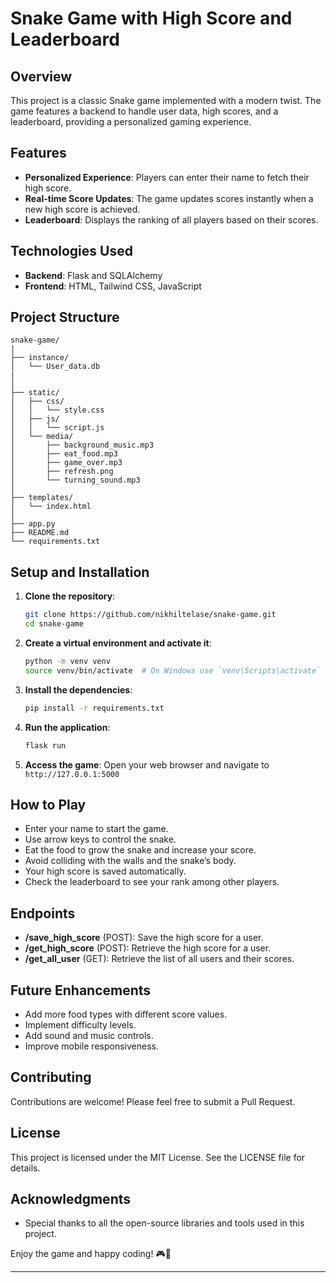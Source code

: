 # Snake Game with High Score and Leaderboard

## Overview
This project is a classic Snake game implemented with a modern twist. The game features a backend to handle user data, high scores, and a leaderboard, providing a personalized gaming experience.

## Features
- **Personalized Experience**: Players can enter their name to fetch their high score.
- **Real-time Score Updates**: The game updates scores instantly when a new high score is achieved.
- **Leaderboard**: Displays the ranking of all players based on their scores.

## Technologies Used
- **Backend**: Flask and SQLAlchemy
- **Frontend**: HTML, Tailwind CSS, JavaScript

## Project Structure
```
snake-game/
|
├── instance/
│   └── User_data.db
|
│
├── static/
│   ├── css/
│   │   └── style.css
│   ├── js/
│   │   └── script.js
│   └── media/
│       ├── background_music.mp3
│       ├── eat_food.mp3
│       ├── game_over.mp3
│       ├── refresh.png
│       └── turning_sound.mp3
│
├── templates/
│   └── index.html
│
├── app.py
├── README.md
└── requirements.txt
```

## Setup and Installation
1. **Clone the repository**:
    ```bash
    git clone https://github.com/nikhiltelase/snake-game.git
    cd snake-game
    ```

2. **Create a virtual environment and activate it**:
    ```bash
    python -m venv venv
    source venv/bin/activate  # On Windows use `venv\Scripts\activate`
    ```

3. **Install the dependencies**:
    ```bash
    pip install -r requirements.txt
    ```

4. **Run the application**:
    ```bash
    flask run
    ```

5. **Access the game**:
    Open your web browser and navigate to `http://127.0.0.1:5000`

## How to Play
- Enter your name to start the game.
- Use arrow keys to control the snake.
- Eat the food to grow the snake and increase your score.
- Avoid colliding with the walls and the snake’s body.
- Your high score is saved automatically.
- Check the leaderboard to see your rank among other players.

## Endpoints
- **/save_high_score** (POST): Save the high score for a user.
- **/get_high_score** (POST): Retrieve the high score for a user.
- **/get_all_user** (GET): Retrieve the list of all users and their scores.

## Future Enhancements
- Add more food types with different score values.
- Implement difficulty levels.
- Add sound and music controls.
- Improve mobile responsiveness.

## Contributing
Contributions are welcome! Please feel free to submit a Pull Request.

## License
This project is licensed under the MIT License. See the LICENSE file for details.

## Acknowledgments
- Special thanks to all the open-source libraries and tools used in this project.

Enjoy the game and happy coding! 🎮🐍

---
